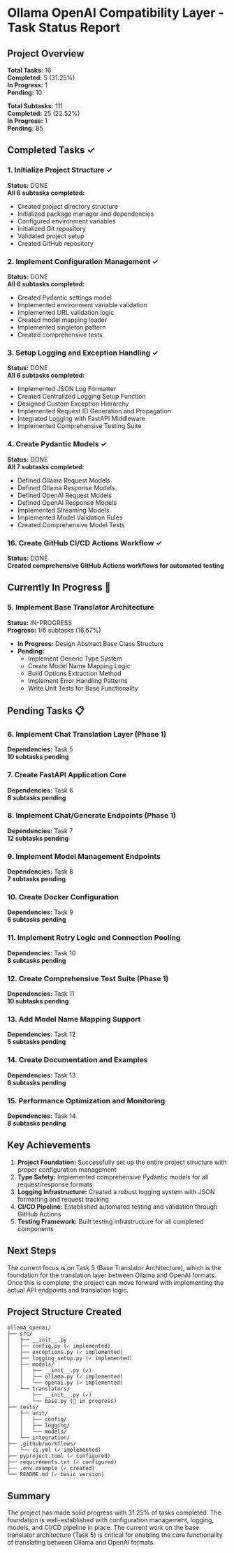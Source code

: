 # Ollama OpenAI Compatibility Layer - Task Status Report

## Project Overview
**Total Tasks:** 16  
**Completed:** 5 (31.25%)  
**In Progress:** 1  
**Pending:** 10  

**Total Subtasks:** 111  
**Completed:** 25 (22.52%)  
**In Progress:** 1  
**Pending:** 85  

## Completed Tasks ✓

### 1. Initialize Project Structure ✓
**Status:** DONE  
**All 6 subtasks completed:**
- Created project directory structure
- Initialized package manager and dependencies
- Configured environment variables
- Initialized Git repository
- Validated project setup
- Created GitHub repository

### 2. Implement Configuration Management ✓
**Status:** DONE  
**All 6 subtasks completed:**
- Created Pydantic settings model
- Implemented environment variable validation
- Implemented URL validation logic
- Created model mapping loader
- Implemented singleton pattern
- Created comprehensive tests

### 3. Setup Logging and Exception Handling ✓
**Status:** DONE  
**All 6 subtasks completed:**
- Implemented JSON Log Formatter
- Created Centralized Logging Setup Function
- Designed Custom Exception Hierarchy
- Implemented Request ID Generation and Propagation
- Integrated Logging with FastAPI Middleware
- Implemented Comprehensive Testing Suite

### 4. Create Pydantic Models ✓
**Status:** DONE  
**All 7 subtasks completed:**
- Defined Ollama Request Models
- Defined Ollama Response Models
- Defined OpenAI Request Models
- Defined OpenAI Response Models
- Implemented Streaming Models
- Implemented Model Validation Rules
- Created Comprehensive Model Tests

### 16. Create GitHub CI/CD Actions Workflow ✓
**Status:** DONE  
**Created comprehensive GitHub Actions workflows for automated testing**

## Currently In Progress 🔄

### 5. Implement Base Translator Architecture
**Status:** IN-PROGRESS  
**Progress:** 1/6 subtasks (16.67%)
- **In Progress:** Design Abstract Base Class Structure
- **Pending:** 
  - Implement Generic Type System
  - Create Model Name Mapping Logic
  - Build Options Extraction Method
  - Implement Error Handling Patterns
  - Write Unit Tests for Base Functionality

## Pending Tasks 📋

### 6. Implement Chat Translation Layer (Phase 1)
**Dependencies:** Task 5  
**10 subtasks pending**

### 7. Create FastAPI Application Core
**Dependencies:** Task 6  
**8 subtasks pending**

### 8. Implement Chat/Generate Endpoints (Phase 1)
**Dependencies:** Task 7  
**12 subtasks pending**

### 9. Implement Model Management Endpoints
**Dependencies:** Task 8  
**7 subtasks pending**

### 10. Create Docker Configuration
**Dependencies:** Task 9  
**6 subtasks pending**

### 11. Implement Retry Logic and Connection Pooling
**Dependencies:** Task 10  
**8 subtasks pending**

### 12. Create Comprehensive Test Suite (Phase 1)
**Dependencies:** Task 11  
**10 subtasks pending**

### 13. Add Model Name Mapping Support
**Dependencies:** Task 12  
**5 subtasks pending**

### 14. Create Documentation and Examples
**Dependencies:** Task 13  
**6 subtasks pending**

### 15. Performance Optimization and Monitoring
**Dependencies:** Task 14  
**8 subtasks pending**

## Key Achievements

1. **Project Foundation:** Successfully set up the entire project structure with proper configuration management
2. **Type Safety:** Implemented comprehensive Pydantic models for all request/response formats
3. **Logging Infrastructure:** Created a robust logging system with JSON formatting and request tracking
4. **CI/CD Pipeline:** Established automated testing and validation through GitHub Actions
5. **Testing Framework:** Built testing infrastructure for all completed components

## Next Steps

The current focus is on Task 5 (Base Translator Architecture), which is the foundation for the translation layer between Ollama and OpenAI formats. Once this is complete, the project can move forward with implementing the actual API endpoints and translation logic.

## Project Structure Created

```
ollama_openai/
├── src/
│   ├── __init__.py
│   ├── config.py (✓ implemented)
│   ├── exceptions.py (✓ implemented)
│   ├── logging_setup.py (✓ implemented)
│   ├── models/
│   │   ├── __init__.py (✓)
│   │   ├── ollama.py (✓ implemented)
│   │   └── openai.py (✓ implemented)
│   └── translators/
│       ├── __init__.py (✓)
│       └── base.py (🔄 in progress)
├── tests/
│   ├── unit/
│   │   ├── config/
│   │   ├── logging/
│   │   └── models/
│   └── integration/
├── .github/workflows/
│   └── ci.yml (✓ implemented)
├── pyproject.toml (✓ configured)
├── requirements.txt (✓ configured)
├── .env.example (✓ created)
└── README.md (✓ basic version)
```

## Summary

The project has made solid progress with 31.25% of tasks completed. The foundation is well-established with configuration management, logging, models, and CI/CD pipeline in place. The current work on the base translator architecture (Task 5) is critical for enabling the core functionality of translating between Ollama and OpenAI formats.